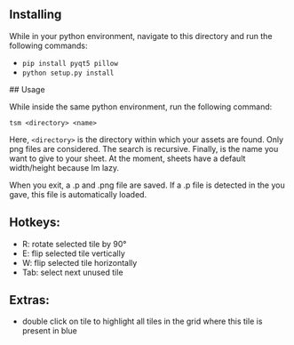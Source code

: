 ## Installing

While in your python environment, navigate to this directory and run the following commands:

-   `pip install pyqt5 pillow`
-   `python setup.py install`

## Usage

While inside the same python environment, run the following command:

`tsm <directory> <name>`

Here, `<directory>` is the directory within which your assets are found. Only png files are considered. The search is recursive. Finally, <name> is the name you want to give to your sheet. At the moment, sheets have a default width/height because Im lazy.

When you exit, a <name>.p and <name>.png file are saved. If a <name>.p file is detected in the <directory> you gave, this file is automatically loaded.

## Hotkeys:

-   R: rotate selected tile by 90°
-   E: flip selected tile vertically
-   W: flip selected tile horizontally
-   Tab: select next unused tile

## Extras:

-   double click on tile to highlight all tiles in the grid where this tile is present in blue
